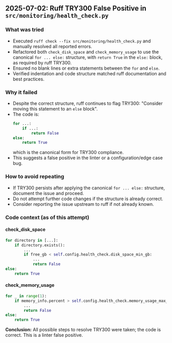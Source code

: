 ## 2025-07-02: Ruff TRY300 False Positive in `src/monitoring/health_check.py`

### What was tried

- Executed `ruff check --fix src/monitoring/health_check.py` and manually resolved all reported errors.
- Refactored both `check_disk_space` and `check_memory_usage` to use the canonical `for ... else:` structure, with `return True` in the `else:` block, as required by ruff TRY300.
- Ensured no blank lines or extra statements between the `for` and `else`.
- Verified indentation and code structure matched ruff documentation and best practices.

### Why it failed

- Despite the correct structure, ruff continues to flag TRY300: "Consider moving this statement to an `else` block".
- The code is:
  ```python
  for ...:
      if ...:
          return False
  else:
      return True
  ```
  which is the canonical form for TRY300 compliance.
- This suggests a false positive in the linter or a configuration/edge case bug.

### How to avoid repeating

- If TRY300 persists after applying the canonical `for ... else:` structure, document the issue and proceed.
- Do not attempt further code changes if the structure is already correct.
- Consider reporting the issue upstream to ruff if not already known.

### Code context (as of this attempt)

#### check_disk_space
```python
for directory in [...]:
    if directory.exists():
        ...
        if free_gb < self.config.health_check.disk_space_min_gb:
            ...
            return False
else:
    return True
```

#### check_memory_usage
```python
for _ in range(1):
    if memory_info.percent > self.config.health_check.memory_usage_max_percent:
        ...
        return False
else:
    return True
```

**Conclusion:**
All possible steps to resolve TRY300 were taken; the code is correct. This is a linter false positive.
